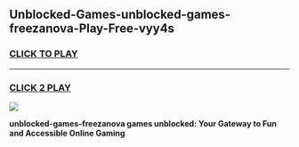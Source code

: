 
## Unblocked-Games-unblocked-games-freezanova-Play-Free-vyy4s
<h3>
<a href="https://premium76.site?title=unblocked-games-freezanova&ref=18A1">CLICK TO PLAY</a></h3>
<hr>

<h3>
<a href="https://premium76.site?title=unblocked-games-freezanova&ref=18A1">CLICK 2 PLAY</a>
  
</h3>

<a href="https://premium76.site?title=unblocked-games-freezanova&ref=18A1"><img src="https://clearcache.store/games.png"></a>


**unblocked-games-freezanova games unblocked: Your Gateway to Fun and Accessible Online Gaming**
